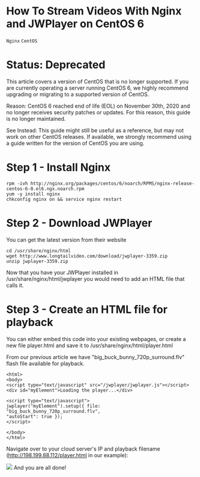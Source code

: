 # How To Stream Videos With Nginx and JWPlayer on CentOS 6

```Nginx``` ```CentOS```










# Status: Deprecated


This article covers a version of CentOS that is no longer supported. If you are currently operating a server running CentOS 6, we highly recommend upgrading or migrating to a supported version of CentOS.


Reason:
CentOS 6 reached end of life (EOL) on November 30th, 2020 and no longer receives security patches or updates. For this reason, this guide is no longer maintained.


See Instead:
This guide might still be useful as a reference, but may not work on other CentOS releases. If available, we strongly recommend using a guide written for the version of CentOS you are using.


# Step 1 - Install Nginx


```
rpm -ivh http://nginx.org/packages/centos/6/noarch/RPMS/nginx-release-centos-6-0.el6.ngx.noarch.rpm
yum -y install nginx
chkconfig nginx on && service nginx restart

```


# Step 2 - Download JWPlayer


You can get the latest version from their website


```
cd /usr/share/nginx/html
wget http://www.longtailvideo.com/download/jwplayer-3359.zip
unzip jwplayer-3359.zip

```


Now that you have your JWPlayer installed in /usr/share/nginx/html/jwplayer you would need to add an HTML file that calls it.


# Step 3 - Create an HTML file for playback


You can either embed this code into your existing webpages, or create a new file player.html and save it to /usr/share/nginx/html/player.html


From our previous article we have "big_buck_bunny_720p_surround.flv" flash file available for playback.


```
<html>
<body>
<script type="text/javascript" src="/jwplayer/jwplayer.js"></script>
<div id="myElement">Loading the player...</div>

<script type="text/javascript">
jwplayer("myElement").setup({ file: "big_buck_bunny_720p_surround.flv",
"autoStart": true });
</script>

</body>
</html>

```


Navigate over to your cloud server's IP and playback filename (http://198.199.88.112/player.html in our example):


![](https://assets.digitalocean.com/articles/community/JWPlayer.png)
And you are all done!



